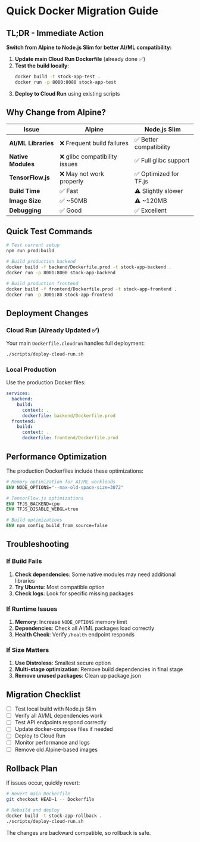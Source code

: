 # Quick Docker Migration Guide

## TL;DR - Immediate Action

**Switch from Alpine to Node.js Slim for better AI/ML compatibility:**

1. **Update main Cloud Run Dockerfile** (already done ✅)
2. **Test the build locally**:
   ```bash
   docker build -t stock-app-test .
   docker run -p 8080:8080 stock-app-test
   ```
3. **Deploy to Cloud Run** using existing scripts

## Why Change from Alpine?

| Issue               | Alpine                        | Node.js Slim            |
| ------------------- | ----------------------------- | ----------------------- |
| **AI/ML Libraries** | ❌ Frequent build failures    | ✅ Better compatibility |
| **Native Modules**  | ❌ glibc compatibility issues | ✅ Full glibc support   |
| **TensorFlow.js**   | ❌ May not work properly      | ✅ Optimized for TF.js  |
| **Build Time**      | ✅ Fast                       | ⚠️ Slightly slower      |
| **Image Size**      | ✅ ~50MB                      | ⚠️ ~120MB               |
| **Debugging**       | ✅ Good                       | ✅ Excellent            |

## Quick Test Commands

```bash
# Test current setup
npm run prod:build

# Build production backend
docker build -f backend/Dockerfile.prod -t stock-app-backend .
docker run -p 8001:8000 stock-app-backend

# Build production frontend
docker build -f frontend/Dockerfile.prod -t stock-app-frontend .
docker run -p 3001:80 stock-app-frontend
```

## Deployment Changes

### Cloud Run (Already Updated ✅)

Your main `Dockerfile.cloudrun` handles full deployment:

```bash
./scripts/deploy-cloud-run.sh
```

### Local Production

Use the production Docker files:

```yaml
services:
  backend:
    build:
      context: .
      dockerfile: backend/Dockerfile.prod
  frontend:
    build:
      context: .
      dockerfile: frontend/Dockerfile.prod
```

## Performance Optimization

The production Dockerfiles include these optimizations:

```dockerfile
# Memory optimization for AI/ML workloads
ENV NODE_OPTIONS="--max-old-space-size=3072"

# TensorFlow.js optimizations
ENV TFJS_BACKEND=cpu
ENV TFJS_DISABLE_WEBGL=true

# Build optimizations
ENV npm_config_build_from_source=false
```

## Troubleshooting

### If Build Fails

1. **Check dependencies**: Some native modules may need additional libraries
2. **Try Ubuntu**: Most compatible option
3. **Check logs**: Look for specific missing packages

### If Runtime Issues

1. **Memory**: Increase `NODE_OPTIONS` memory limit
2. **Dependencies**: Check all AI/ML packages load correctly
3. **Health Check**: Verify `/health` endpoint responds

### If Size Matters

1. **Use Distroless**: Smallest secure option
2. **Multi-stage optimization**: Remove build dependencies in final stage
3. **Remove unused packages**: Clean up package.json

## Migration Checklist

- [ ] Test local build with Node.js Slim
- [ ] Verify all AI/ML dependencies work
- [ ] Test API endpoints respond correctly
- [ ] Update docker-compose files if needed
- [ ] Deploy to Cloud Run
- [ ] Monitor performance and logs
- [ ] Remove old Alpine-based images

## Rollback Plan

If issues occur, quickly revert:

```bash
# Revert main Dockerfile
git checkout HEAD~1 -- Dockerfile

# Rebuild and deploy
docker build -t stock-app-rollback .
./scripts/deploy-cloud-run.sh
```

The changes are backward compatible, so rollback is safe.
